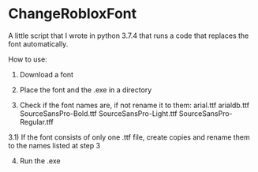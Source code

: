 # ChangeRobloxFont
A little script that I wrote in python 3.7.4 that runs a code that replaces the font automatically.

How to use:
1) Download a font

2) Place the font and the .exe in a directory

3) Check if the font names are, if not rename it to them:
	arial.ttf
	arialdb.ttf
	SourceSansPro-Bold.ttf
	SourceSansPro-Light.ttf
	SourceSansPro-Regular.tff

3.1) If the font consists of only one .ttf file,
     create copies and rename them to the names listed at step 3

4) Run the .exe
